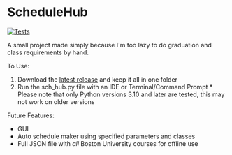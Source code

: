 # ScheduleHub
[![Tests](https://github.com/ethanc-ec/ScheduleHub/actions/workflows/tests.yml/badge.svg)](https://github.com/ethanc-ec/ScheduleHub/actions/workflows/tests.yml)

A small project made simply because I'm too lazy to do graduation and class requirements by hand.

To Use:
  1. Download the [latest release](https://github.com/ethanc-ec/ScheduleHub/releases) and keep it all in one folder
  2. Run the sch_hub.py file with an IDE or Terminal/Command Prompt
    * Please note that only Python versions 3.10 and later are tested, this may not work on older versions
  
Future Features:
  - GUI
  - Auto schedule maker using specified parameters and classes
  - Full JSON file with *all* Boston University courses for offline use
